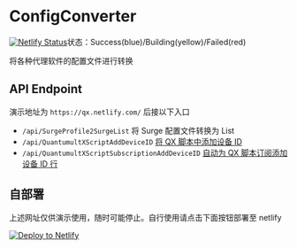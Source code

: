 # ConfigConverter

[![Netlify Status](https://api.netlify.com/api/v1/badges/549d28b7-12f7-404b-8c77-01381f573b62/deploy-status)](https://app.netlify.com/sites/qx/deploys)状态：Success(blue)/Building(yellow)/Failed(red)

将各种代理软件的配置文件进行转换

## API Endpoint

演示地址为 `https://qx.netlify.com/` 后接以下入口

- `/api/SurgeProfile2SurgeList` 将 Surge 配置文件转换为 List
- `/api/QuantumultXScriptAddDeviceID` [将 QX 脚本中添加设备 ID](https://t.me/singee_daily/10)
- `/api/QuantumultXScriptSubscriptionAddDeviceID` [自动为 QX 脚本订阅添加设备 ID 行](https://t.me/singee_daily/7)

## 自部署

上述网址仅供演示使用，随时可能停止。自行使用请点击下面按钮部署至 netlify

[![Deploy to Netlify](https://www.netlify.com/img/deploy/button.svg)](https://app.netlify.com/start/deploy?repository=https://github.com/wangfei021325/ConfigConverter)
